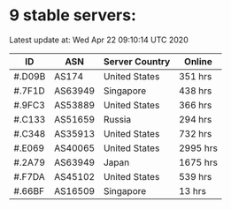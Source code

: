 # 9 stable servers:

Latest update at: Wed Apr 22 09:10:14 UTC 2020

| ID | ASN | Server Country | Online |
| -- | --- | -------------- | ------ |
| #.D09B | AS174 | United States | 351 hrs |
| #.7F1D | AS63949 | Singapore | 438 hrs |
| #.9FC3 | AS53889 | United States | 366 hrs |
| #.C133 | AS51659 | Russia | 294 hrs |
| #.C348 | AS35913 | United States | 732 hrs |
| #.E069 | AS40065 | United States | 2995 hrs |
| #.2A79 | AS63949 | Japan | 1675 hrs |
| #.F7DA | AS45102 | United States | 539 hrs |
| #.66BF | AS16509 | Singapore | 13 hrs |


